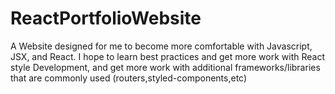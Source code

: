 # ReactPortfolioWebsite
A Website designed for me to become more comfortable with Javascript, JSX, and React. I hope to learn best practices and get more work with React style Development, and get more work with additional frameworks/libraries that are commonly used (routers,styled-components,etc)
